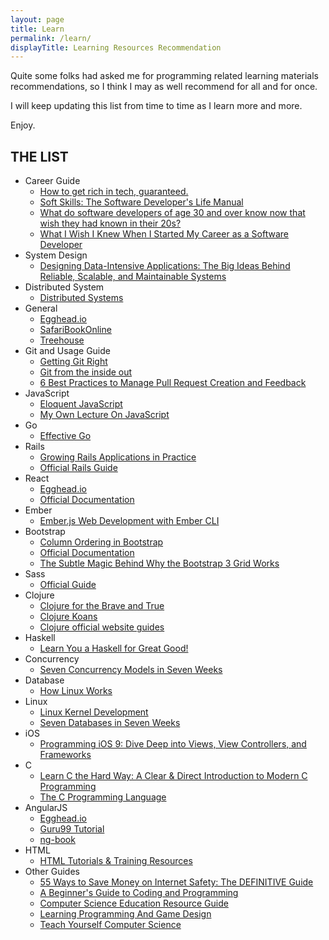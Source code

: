 ```yaml
---
layout: page
title: Learn
permalink: /learn/
displayTitle: Learning Resources Recommendation
---
```


Quite some folks had asked me for programming related learning materials recommendations, so I think I may as well recommend for all and for once.

I will keep updating this list from time to time as I learn more and more.

Enjoy.

## THE LIST

* Career Guide
  * [How to get rich in tech, guaranteed.](http://startupljackson.com/post/135800367395/how-to-get-rich-in-tech-guaranteed)
  * [Soft Skills: The Software Developer's Life Manual](https://www.amazon.com/Soft-Skills-software-developers-manual/dp/1617292397)
  * [What do software developers of age 30 and over know now that wish they had known in their 20s?](https://www.quora.com/What-do-software-developers-of-age-30-and-over-know-now-that-wish-they-had-known-in-their-20s)
  * [What I Wish I Knew When I Started My Career as a Software Developer](https://www.amazon.com/Soft-Skills-software-developers-manual/dp/1617292397)
* System Design
  * [Designing Data-Intensive Applications: The Big Ideas Behind Reliable, Scalable, and Maintainable Systems](https://dataintensive.net/)
* Distributed System
  * [Distributed Systems](https://www.amazon.com/gp/product/1543057381/ref=oh_aui_search_detailpage?ie=UTF8&psc=1)
* General
  * [Egghead.io](https://egghead.io/)
  * [SafariBookOnline](https://www.safaribooksonline.com)
  * [Treehouse](https://teamtreehouse.com/)
* Git and Usage Guide
  * [Getting Git Right](https://www.atlassian.com/git/)
  * [Git from the inside out](https://maryrosecook.com/blog/post/git-from-the-inside-out)
  * [6 Best Practices to Manage Pull Request Creation and Feedback](https://doordash.engineering/2022/08/23/6-best-practices-to-manage-pull-request-creation-and-feedback/)
* JavaScript
  * [Eloquent JavaScript](http://eloquentjavascript.net/) 
  * [My Own Lecture On JavaScript](https://www.youtube.com/watch?v=xoB_ax1QYoE&list=PLnbVZVPYdHvGYIVvAP2PSwbdrHP8abyqJ)
* Go
  * [Effective Go](https://golang.org/doc/effective_go.html)
* Rails
  * [Growing Rails Applications in Practice](https://leanpub.com/growing-rails)
  * [Official Rails Guide](http://guides.rubyonrails.org/)
* React
  * [Egghead.io](https://egghead.io/technologies/react)
  * [Official Documentation](https://facebook.github.io/react/docs/getting-started.html)
* Ember
  * [Ember.js Web Development with Ember CLI](https://www.packtpub.com/web-development/emberjs-web-development-ember-cli)
* Bootstrap
  * [Column Ordering in Bootstrap](http://www.schmalz.io/2014/10/08/Column-Ordering-in-Bootstrap/)
  * [Official Documentation](http://getbootstrap.com/)
  * [The Subtle Magic Behind Why the Bootstrap 3 Grid Works](http://www.helloerik.com/the-subtle-magic-behind-why-the-bootstrap-3-grid-works)
* Sass
  * [Official Guide](http://sass-lang.com/guide)
* Clojure
  * [Clojure for the Brave and True](http://www.braveclojure.com/)
  * [Clojure Koans](https://github.com/functional-koans/clojure-koans)
  * [Clojure official website guides](https://clojure.org/guides/learn/syntax)
* Haskell
  * [Learn You a Haskell for Great Good!](http://learnyouahaskell.com/)
* Concurrency
  * [Seven Concurrency Models in Seven Weeks](http://www.amazon.com/Seven-Concurrency-Models-Weeks-Programmers/dp/1937785653)
* Database 
  * [How Linux Works](http://www.amazon.com/How-Linux-Works-Superuser-Should/dp/1593275676/ref=dp_ob_title_bk&tag=mpptbm8aqyadc9e-20&tag=mpptbm8aqyadc9e-20)
* Linux 
  * [Linux Kernel Development](https://www.amazon.com/Linux-Kernel-Development-Robert-Love/dp/0672329468)
  * [Seven Databases in Seven Weeks](http://www.amazon.com/Seven-Databases-Weeks-Modern-Movement/dp/1934356921)
* iOS
  * [Programming iOS 9: Dive Deep into Views, View Controllers, and Frameworks](http://shop.oreilly.com/product/0636920044352.do)
* C 
  * [Learn C the Hard Way: A Clear & Direct Introduction to Modern C Programming](http://c.learncodethehardway.org/book/)
  * [The C Programming Language](http://www.amazon.com/gp/product/0131103628?psc=1&redirect=true&ref_=oh_aui_detailpage_o03_s00&tag=mpptbm8aqyadc9e-20)
* AngularJS
  * [Egghead.io](https://egghead.io/technologies/angularjs)
  * [Guru99 Tutorial](http://www.guru99.com/angularjs-tutorial.html)
  * [ng-book](https://www.ng-book.com/)
* HTML
  * [HTML Tutorials & Training Resources](https://www.certstaff.com/blog/?page_id=179)
* Other Guides
  * [55 Ways to Save Money on Internet Safety: The DEFINITIVE Guide](https://cooltechzone.com/save-on-internet-safety)
  * [A Beginner's Guide to Coding and Programming](https://praxent.com/blog/beginners-guide-to-coding-programming)
  * [Computer Science Education Resource Guide](http://www.smartscholar.com/computer-science-guide/)
  * [Learning Programming And Game Design](https://taxandbusinessonline.villanova.edu/master-of-science-in-analytics/learning-programming-and-game-design)
  * [Teach Yourself Computer Science](https://teachyourselfcs.com/)
